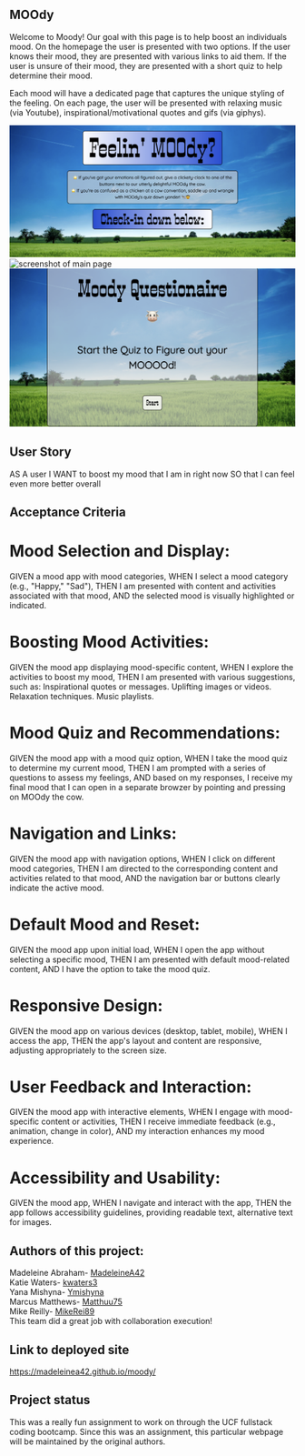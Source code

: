 ## MOOdy
Welcome to Moody! Our goal with this page is to help boost an individuals mood. On the homepage the user is presented with two options. If the user knows their mood, they are presented with various links to aid them. If the user is unsure of their mood, they are presented with a short quiz to help determine their mood.

Each mood will have a dedicated page that captures the unique styling of the feeling. On each page, the user will be presented with relaxing music (via Youtube), inspirational/motivational quotes and gifs (via giphys).


<img src="assets/images/top-main.png" alt="top of main page of site">
<img src="assets/images/moody-main.png" alt="screenshot of main page">
<img src="assets/images/quiz-screenshot.png" alt="mood quiz screenshot">

## User Story

AS A user
I WANT to boost my mood that I am in right now
SO that I can feel even more better overall 

## Acceptance Criteria

# Mood Selection and Display:

GIVEN a mood app with mood categories,
WHEN I select a mood category (e.g., "Happy," "Sad"),
THEN I am presented with content and activities associated with that mood,
AND the selected mood is visually highlighted or indicated.

# Boosting Mood Activities:

GIVEN the mood app displaying mood-specific content,
WHEN I explore the activities to boost my mood,
THEN I am presented with various suggestions, such as:
Inspirational quotes or messages.
Uplifting images or videos.
Relaxation techniques.
Music playlists.

# Mood Quiz and Recommendations:

GIVEN the mood app with a mood quiz option,
WHEN I take the mood quiz to determine my current mood,
THEN I am prompted with a series of questions to assess my feelings,
AND based on my responses, I receive my final mood that I can open in a separate browzer by pointing and pressing on MOOdy the cow.

# Navigation and Links:

GIVEN the mood app with navigation options,
WHEN I click on different mood categories,
THEN I am directed to the corresponding content and activities related to that mood,
AND the navigation bar or buttons clearly indicate the active mood.

# Default Mood and Reset:

GIVEN the mood app upon initial load,
WHEN I open the app without selecting a specific mood,
THEN I am presented with default mood-related content,
AND I have the option to take the mood quiz.

# Responsive Design:

GIVEN the mood app on various devices (desktop, tablet, mobile),
WHEN I access the app,
THEN the app's layout and content are responsive, adjusting appropriately to the screen size.

# User Feedback and Interaction:

GIVEN the mood app with interactive elements,
WHEN I engage with mood-specific content or activities,
THEN I receive immediate feedback (e.g., animation, change in color),
AND my interaction enhances my mood experience.

# Accessibility and Usability:

GIVEN the mood app,
WHEN I navigate and interact with the app,
THEN the app follows accessibility guidelines, providing readable text, alternative text for images.


## Authors of this project:
Madeleine Abraham- <a href="https://github.com/MadeleineA42">MadeleineA42</a><br>
Katie Waters- <a href="https://github.com/kwaters3">kwaters3</a><br>
Yana Mishyna- <a href="https://github.com/Ymishyna">Ymishyna</a><br>
Marcus Matthews- <a href="https://github.com/Matthuu75">Matthuu75</a><br>
Mike Reilly- <a href="https://github.com/MikeRei89">MikeRei89</a><br>
This team did a great job with collaboration execution! 


## Link to deployed site
https://madeleinea42.github.io/moody/

## Project status
This was a really fun assignment to work on through the UCF fullstack coding bootcamp. Since this was an assignment, this particular webpage will be maintained by the original authors.  